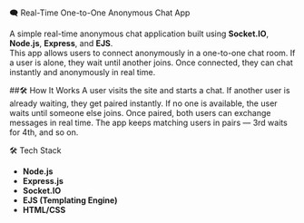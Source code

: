 🗨️ Real-Time One-to-One Anonymous Chat App

A simple real-time anonymous chat application built using **Socket.IO**, **Node.js**, **Express**, and **EJS**.  
This app allows users to connect anonymously in a one-to-one chat room. If a user is alone, they wait until another joins. Once connected, they can chat instantly and anonymously in real time.

##🛠️  How It Works
A user visits the site and starts a chat.
If another user is already waiting, they get paired instantly.
If no one is available, the user waits until someone else joins.
Once paired, both users can exchange messages in real time.
The app keeps matching users in pairs — 3rd waits for 4th, and so on.

🛠️ Tech Stack

- **Node.js**  
- **Express.js**  
- **Socket.IO**  
- **EJS (Templating Engine)**  
- **HTML/CSS**

